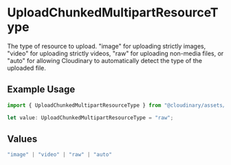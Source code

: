 # UploadChunkedMultipartResourceType

The type of resource to upload. "image" for uploading strictly images, "video" for uploading strictly videos, "raw" for uploading non-media files, or "auto" for allowing Cloudinary to automatically detect the type of the uploaded file.

## Example Usage

```typescript
import { UploadChunkedMultipartResourceType } from "@cloudinary/assets/models/operations";

let value: UploadChunkedMultipartResourceType = "raw";
```

## Values

```typescript
"image" | "video" | "raw" | "auto"
```